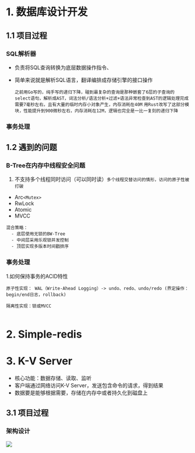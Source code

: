 # 1. 数据库设计开发

## 1.1 项目过程
### SQL解析器
- 负责将SQL查询转换为底层数据操作指令、
- 简单来说就是解析SQL语言，翻译编排成存储引擎的接口操作

  ``之前用Go写的，纯手写的递归下降，碰到最复杂的查询是那种嵌套了6层的子查询的select语句，解析成AST，词法分析/语法分析+过滤+语法异常检查到AST的逻辑处理完成需要7毫秒左右，且有大量的临时内存小对象产生，内存消耗在40M``
  ``
  用Rust改写了这部分模块，性能提升到900微秒左右，内存消耗在12M，逻辑也完全是一比一复刻的递归下降
  ``

### 事务处理

## 1.2 遇到的问题

### B-Tree在内存中线程安全问题

1. 不支持多个线程同时访问（可以同时读）``多个线程交替访问的情形，访问的原子性被打破``

  - Arc`<Mutex>`
  - RwLock
  - Atomic
  - MVCC
```
混合策略：
  - 底层使用无锁的BW-Tree
  - 中间层采用乐观锁并发控制
  - 顶层实现多版本时间戳排序
```

### 事务处理

1.如何保持事务的ACID特性
```
原子性实现： WAL（Write-Ahead Logging）-> undo、redo、undo/redo (界定操作：begin/end日志，rollback)

隔离性实现：锁或MVCC


```


# 2. Simple-redis

# 3. K-V Server
- 核心功能：数据存储、读取、监听
- 客户端通过网络访问K-V Server，发送包含命令的请求，得到结果
- 数据要是能够根据需要，存储在内存中或者持久化到磁盘上

## 3.1 项目过程

### 架构设计
![](https://gitee.com/xiaoyi0814/PicGo/raw/master/img/架构.png)

